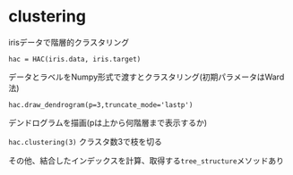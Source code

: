 # clustering
irisデータで階層的クラスタリング


``hac = HAC(iris.data, iris.target)``

データとラベルをNumpy形式で渡すとクラスタリング(初期パラメータはWard法)

``hac.draw_dendrogram(p=3,truncate_mode='lastp')``

デンドログラムを描画(pは上から何階層まで表示するか)

``hac.clustering(3)``
クラスタ数3で枝を切る

その他、結合したインデックスを計算、取得する``tree_structure``メソッドあり
